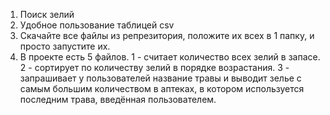 1. Поиск зелий
2. Удобное пользование таблицей csv
3. Скачайте все файлы из репрезитория, положите их всех в 1 папку, и просто запустите их.
4. В проекте есть 5 файлов. 1 - считает количество всех зелий в запасе. 2 - сортирует по количеству зелий в порядке возрастания. 3 - запрашивает у пользователей название травы и выводит зелье с самым большим количеством в аптеках, в котором используется последним трава, введённая пользователем.

